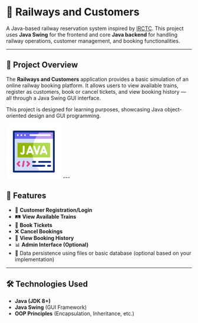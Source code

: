 # 🚆 Railways and Customers

A Java-based railway reservation system inspired by [IRCTC](https://www.irctc.co.in/). This project uses **Java Swing** for the frontend and core **Java backend** for handling railway operations, customer management, and booking functionalities.

---

## 📌 Project Overview

The **Railways and Customers** application provides a basic simulation of an online railway booking platform. It allows users to view available trains, register as customers, book or cancel tickets, and view booking history — all through a Java Swing GUI interface.

This project is designed for learning purposes, showcasing Java object-oriented design and GUI programming.

<img src="java.png" width=150px height=150px alt="java.png">
---

## 🎯 Features

- 👥 **Customer Registration/Login**
- 🛤️ **View Available Trains**
- 🎫 **Book Tickets**
- ❌ **Cancel Bookings**
- 📄 **View Booking History**
- 📊 **Admin Interface (Optional)**
- 💾 Data persistence using files or basic database (optional based on your implementation)

---

## 🛠️ Technologies Used

- **Java (JDK 8+)**
- **Java Swing** (GUI Framework)
- **OOP Principles** (Encapsulation, Inheritance, etc.)
